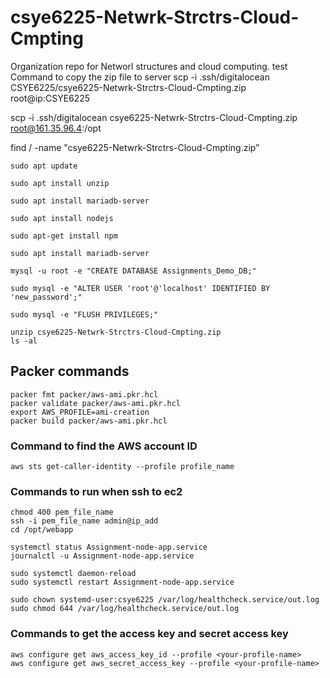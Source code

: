 # csye6225-Netwrk-Strctrs-Cloud-Cmpting
Organization repo for Networl structures and cloud computing.
test
Command to copy the zip file to server
scp -i .ssh/digitalocean CSYE6225/csye6225-Netwrk-Strctrs-Cloud-Cmpting.zip root@ip:CSYE6225

scp -i .ssh/digitalocean csye6225-Netwrk-Strctrs-Cloud-Cmpting.zip root@161.35.96.4:/opt

find / -name "csye6225-Netwrk-Strctrs-Cloud-Cmpting.zip”

```
sudo apt update

sudo apt install unzip

sudo apt install mariadb-server

sudo apt install nodejs

sudo apt-get install npm

sudo apt install mariadb-server

mysql -u root -e "CREATE DATABASE Assignments_Demo_DB;"

sudo mysql -e "ALTER USER 'root'@'localhost' IDENTIFIED BY 'new_password';"

sudo mysql -e "FLUSH PRIVILEGES;"
```

```
unzip csye6225-Netwrk-Strctrs-Cloud-Cmpting.zip
ls -al
```


## Packer commands

```
packer fmt packer/aws-ami.pkr.hcl 
packer validate packer/aws-ami.pkr.hcl
export AWS_PROFILE=ami-creation
packer build packer/aws-ami.pkr.hcl 
```

### Command to find the AWS account ID

```
aws sts get-caller-identity --profile profile_name
```

### Commands to run when ssh to ec2

```
chmod 400 pem_file_name
ssh -i pem_file_name admin@ip_add
cd /opt/webapp
```


```
systemctl status Assignment-node-app.service
journalctl -u Assignment-node-app.service

sudo systemctl daemon-reload
sudo systemctl restart Assignment-node-app.service

sudo chown systemd-user:csye6225 /var/log/healthcheck.service/out.log
sudo chmod 644 /var/log/healthcheck.service/out.log
```

### Commands to get the access key and secret access key
```
aws configure get aws_access_key_id --profile <your-profile-name>
aws configure get aws_secret_access_key --profile <your-profile-name>
```

